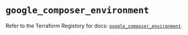 # `google_composer_environment`

Refer to the Terraform Registory for docs: [`google_composer_environment`](https://registry.terraform.io/providers/hashicorp/google-beta/5.6.0/docs/resources/google_composer_environment).
